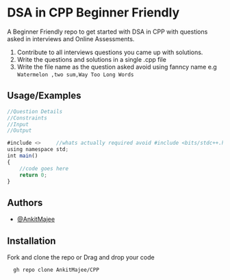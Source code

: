 
# DSA in CPP Beginner Friendly

A Beginner Friendly repo to get started with DSA in CPP with questions asked in interviews and Online Assessments.
1. Contribute to all interviews questions you came up with solutions.
2. Write the questions and solutions in a single .cpp file 
3. Write the file name as the question asked avoid using fanncy name
e.g `Watermelon ,two sum,Way Too Long Words`

## Usage/Examples

```javascript
//Question Details
//Constraints
//Input
//Output

#include <>     //whats actually required avoid #include <bits/stdc++.h> 
using namespace std;
int main() 
{ 
	//code goes here
	return 0;
} 
```


## Authors

- [@AnkitMajee](https://www.github.com/AnkitMajee)


## Installation

Fork and clone the repo or Drag and drop your code

```bash
  gh repo clone AnkitMajee/CPP
```
    
